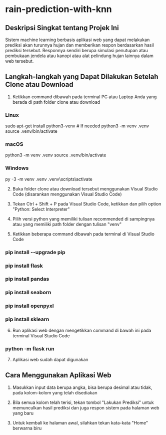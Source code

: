 # rain-prediction-with-knn

## Deskripsi Singkat tentang Projek Ini

Sistem machine learning berbasis aplikasi web yang dapat melakukan prediksi akan turunnya hujan dan memberikan respon berdasarkan hasil prediksi tersebut. Responnya sendiri berupa simulasi penutupan atau pembukaan jendela atau kanopi atau alat pelindung hujan lainnya dalam web tersebut.

## Langkah-langkah yang Dapat Dilakukan Setelah Clone atau Download

1. Ketikkan command dibawah pada terminal PC atau Laptop Anda yang berada di path folder clone atau download

### Linux

sudo apt-get install python3-venv # If needed
python3 -m venv .venv
source .venv/bin/activate

### macOS

python3 -m venv .venv
source .venv/bin/activate

### Windows

py -3 -m venv .venv
.venv\scripts\activate

2. Buka folder clone atau download tersebut menggunakan Visual Studio Code (disarankan menggunakan Visual Studio Code)

3. Tekan Ctrl + Shift + P pada Visual Studio Code, ketikkan dan pilih option "Python: Select Interpreter"

4. Pilih versi python yang memiliki tulisan recommended di sampingnya atau yang memiliki path folder dengan tulisan "venv"

5. Ketikkan beberapa command dibawah pada terminal di Visual Studio Code

### pip install --upgrade pip

### pip install flask

### pip install pandas

### pip install seaborn

### pip install openpyxl

### pip install sklearn

6. Run aplikasi web dengan mengetikkan command di bawah ini pada terminal Visual Studio Code

### python -m flask run

7. Aplikasi web sudah dapat digunakan

## Cara Menggunakan Aplikasi Web

1. Masukkan input data berupa angka, bisa berupa desimal atau tidak, pada kolom-kolom yang telah disediakan

2. Bila semua kolom telah terisi, tekan tombol "Lakukan Prediksi" untuk memunculkan hasil prediksi dan juga respon sistem pada halaman web yang baru

3. Untuk kembali ke halaman awal, silahkan tekan kata-kata "Home" berwarna biru
